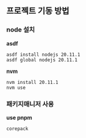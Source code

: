 ## 프로젝트 기동 방법

### node 설치


<b>asdf</b>
```
asdf install nodejs 20.11.1
asdf global nodejs 20.11.1
```

<b>nvm</b>
```
nvm install 20.11.1
nvm use
```

### 패키지매니저 사용
<b>use pnpm</b>
```
corepack
```
